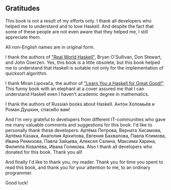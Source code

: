 Gratitudes
----------

This book is not a result of my efforts only. I thank all developers who helped me to understand and to love Haskell. And despite the fact that some of these people are not even aware that they helped me, I still appreciate them.

All non-English names are in original form.

I thank the authors of ["Real World Haskell"](http://book.realworldhaskell.org/), Bryan O'Sullivan, Don Stewart, and John Goerzen. Yes, this book is a little obsolete, but this book helped me to understand that Haskell is suitable not only for the implementation of quicksort algorithm.

I thank Miran Lipovača, the author of ["Learn You a Haskell for Great Good!"](http://learnyouahaskell.com/). This funny book with an elephant at a cover assured me that I can understand Haskell even I haven't academic degree in mathematics.

I thank the authors of Russian books about Haskell. Антон Холомьёв и Роман Душкин, спасибо вам!

And I'm very grateful to developers from different IT-communities who gave me many valuable comments and suggestions for this book. I'd like to personally thank these developers: Артёма Петрова, Верната Хисамова, Артёма Казака, Анатолия Архипова, Евгения Бахвалова, Павла Климова, Ивана Ремизова, Павла Зайцева, Алексея Салина, Максима Харина, Филиппа Ковалёва, Ивана Голикова. Also I thank all developers who donated for this book. Thank you all!

And finally I'd like to thank you, my reader. Thank you for time you spent to read this book, and thank you for your attention to me, to an ordinary programmer. 

Good luck!
